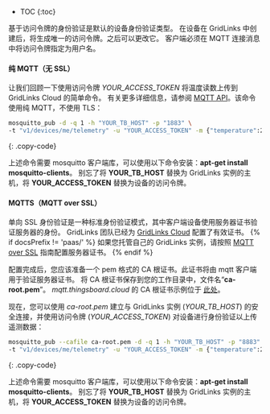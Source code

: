 * TOC
{:toc}


基于访问令牌的身份验证是默认的设备身份验证类型。
在设备在 GridLinks 中创建后，将生成唯一的访问令牌。之后可以更改它。
客户端必须在 MQTT 连接消息中将访问令牌指定为用户名。

#### 纯 MQTT（无 SSL）

让我们回顾一下使用访问令牌 *YOUR_ACCESS_TOKEN* 将温度读数上传到 GridLinks Cloud 的简单命令。
有关更多详细信息，请参阅 [MQTT API](/docs/{{docsPrefix}}reference/mqtt-api/)。该命令使用纯 MQTT，不使用 TLS：

```bash
mosquitto_pub -d -q 1 -h "YOUR_TB_HOST" -p "1883" \ 
-t "v1/devices/me/telemetry" -u "YOUR_ACCESS_TOKEN" -m {"temperature":25}
```
{: .copy-code}

上述命令需要 mosquitto 客户端库，可以使用以下命令安装：**apt-get install mosquitto-clients**。
别忘了将 **YOUR_TB_HOST** 替换为 GridLinks 实例的主机，将 **YOUR_ACCESS_TOKEN** 替换为设备的访问令牌。

#### MQTTS（MQTT over SSL）

单向 SSL 身份验证是一种标准身份验证模式，其中客户端设备使用服务器证书验证服务器的身份。
GridLinks 团队已经为 [GridLinks Cloud](https://gridlinks.codingas.com/signup) 配置了有效证书。
{% if docsPrefix != 'paas/' %}
如果您托管自己的 GridLinks 实例，请按照 [MQTT over SSL](/docs/{{docsPrefix}}user-guide/mqtt-over-ssl/) 指南配置服务器证书。
{% endif %}

配置完成后，您应该准备一个 pem 格式的 CA 根证书。此证书将由 mqtt 客户端用于验证服务器证书。
将 CA 根证书保存到您的工作目录中，文件名“**ca-root.pem**”。
*mqtt.thingsboard.cloud* 的 CA 根证书示例位于 [此处](/docs/paas/user-guide/resources/mqtt-over-ssl/ca-root.pem)。

现在，您可以使用 *ca-root.pem* 建立与 GridLinks 实例 (*YOUR_TB_HOST*) 的安全连接，并使用访问令牌 (*YOUR_ACCESS_TOKEN*) 对设备进行身份验证以上传遥测数据：

```bash
mosquitto_pub --cafile ca-root.pem -d -q 1 -h "YOUR_TB_HOST" -p "8883" \
-t "v1/devices/me/telemetry" -u "YOUR_ACCESS_TOKEN" -m {"temperature":25}
```
{: .copy-code}

上述命令需要 mosquitto 客户端库，可以使用以下命令安装：**apt-get install mosquitto-clients**。
别忘了将 **YOUR_TB_HOST** 替换为 GridLinks 实例的主机，将 **YOUR_ACCESS_TOKEN** 替换为设备的访问令牌。
